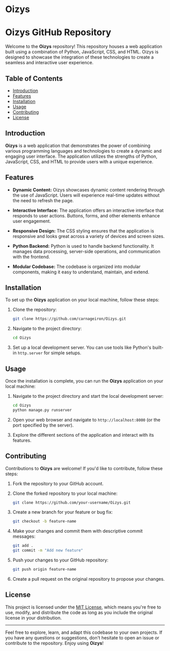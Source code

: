 # Oizys

# Oizys GitHub Repository

Welcome to the **Oizys** repository! This repository houses a web application built using a combination of Python, JavaScript, CSS, and HTML. Oizys is designed to showcase the integration of these technologies to create a seamless and interactive user experience.



## Table of Contents

- [Introduction](#introduction)
- [Features](#features)
- [Installation](#installation)
- [Usage](#usage)
- [Contributing](#contributing)
- [License](#license)

## Introduction

**Oizys** is a web application that demonstrates the power of combining various programming languages and technologies to create a dynamic and engaging user interface. The application utilizes the strengths of Python, JavaScript, CSS, and HTML to provide users with a unique experience.

## Features

- **Dynamic Content:** Oizys showcases dynamic content rendering through the use of JavaScript. Users will experience real-time updates without the need to refresh the page.

- **Interactive Interface:** The application offers an interactive interface that responds to user actions. Buttons, forms, and other elements enhance user engagement.

- **Responsive Design:** The CSS styling ensures that the application is responsive and looks great across a variety of devices and screen sizes.

- **Python Backend:** Python is used to handle backend functionality. It manages data processing, server-side operations, and communication with the frontend.

- **Modular Codebase:** The codebase is organized into modular components, making it easy to understand, maintain, and extend.

## Installation

To set up the **Oizys** application on your local machine, follow these steps:

1. Clone the repository:
   ```bash
   git clone https://github.com/carnageiron/Oizys.git
   ```

2. Navigate to the project directory:
   ```bash
   cd Oizys
   ```

3. Set up a local development server. You can use tools like Python's built-in `http.server` for simple setups.

## Usage

Once the installation is complete, you can run the **Oizys** application on your local machine:

1. Navigate to the project directory and start the local development server:
   ```bash
   cd Oizys
   python manage.py runserver
   ```


2. Open your web browser and navigate to `http://localhost:8000` (or the port specified by the server).

3. Explore the different sections of the application and interact with its features.

## Contributing

Contributions to **Oizys** are welcome! If you'd like to contribute, follow these steps:

1. Fork the repository to your GitHub account.

2. Clone the forked repository to your local machine:
   ```bash
   git clone https://github.com/your-username/Oizys.git
   ```

3. Create a new branch for your feature or bug fix:
   ```bash
   git checkout -b feature-name
   ```

4. Make your changes and commit them with descriptive commit messages:
   ```bash
   git add .
   git commit -m "Add new feature"   
   ```

5. Push your changes to your GitHub repository:
   ```bash
   git push origin feature-name
   ```

6. Create a pull request on the original repository to propose your changes.

## License

This project is licensed under the [MIT License](LICENSE), which means you're free to use, modify, and distribute the code as long as you include the original license in your distribution.

---

Feel free to explore, learn, and adapt this codebase to your own projects. If you have any questions or suggestions, don't hesitate to open an issue or contribute to the repository. Enjoy using **Oizys**!
